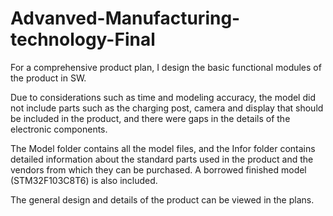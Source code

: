 # Advanved-Manufacturing-technology-Final
For a comprehensive product plan, I design the basic functional modules of the product in SW. 

Due to considerations such as time and modeling accuracy, the model did not include parts such as the charging post, camera 
and display that should be included in the product, and there were gaps in the details of the electronic components.

The Model folder contains all the model files, and the Infor folder contains detailed information about the standard parts used in the product 
and the vendors from which they can be purchased. A borrowed finished model (STM32F103C8T6) is also included.

The general design and details of the product can be viewed in the plans.
